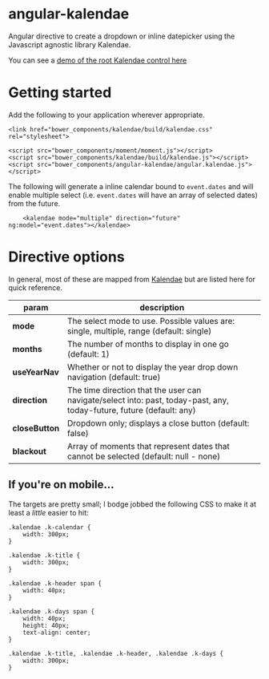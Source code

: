 angular-kalendae
================

Angular directive to create a dropdown or inline datepicker using the Javascript agnostic library Kalendae.

You can see a [demo of the root Kalendae control here](http://chipersoft.github.com/Kalendae/)

# Getting started

Add the following to your application wherever appropriate.

    <link href="bower_components/kalendae/build/kalendae.css"  rel="stylesheet">
    
    <script src="bower_components/moment/moment.js"></script>
    <script src="bower_components/kalendae/build/kalendae.js"></script>
    <script src="bower_components/angular-kalendae/angular.kalendae.js"></script>

The following will generate a inline calendar bound to `event.dates` and will enable multiple select (i.e. `event.dates`
will have an array of selected dates) from the future.

        <kalendae mode="multiple" direction="future" ng:model="event.dates"></kalendae>

# Directive options

In general, most of these are mapped from [Kalendae](https://github.com/ChiperSoft/Kalendae) but are listed here for
quick reference.

| param | description |
|---|---|
|**mode**| The select mode to use. Possible values are: single, multiple, range (default: single)|
|**months**| The number of months to display in one go (default: 1)|
|**useYearNav**| Whether or not to display the year drop down navigation (default: true)|
|**direction**| The time direction that the user can navigate/select into: past, today-past, any, today-future, future (default: any)|
|**closeButton**| Dropdown only; displays a close button (default: false)|
|**blackout**| Array of moments that represent dates that cannot be selected (default: null - none)|
    
## If you're on mobile...

The targets are pretty small; I bodge jobbed the following CSS to make it at least a _little_ easier to hit:

    .kalendae .k-calendar {
        width: 300px;
    }
    
    .kalendae .k-title {
        width: 300px;
    }
    
    .kalendae .k-header span {
        width: 40px;
    }
    
    .kalendae .k-days span {
        width: 40px;
        height: 40px;
        text-align: center;
    }
    
    .kalendae .k-title, .kalendae .k-header, .kalendae .k-days {
        width: 300px;
    }